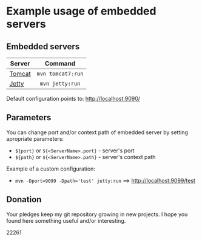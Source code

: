 Example usage of embedded servers
=================================

Embedded servers
----------------

| Server									| Command		|
| --- 										| :---:			|
| [Tomcat](http://tomcat.apache.org/maven-plugin-2.0/tomcat7-maven-plugin/)	| `mvn tomcat7:run`	| 
| [Jetty](http://www.eclipse.org/jetty/documentation/current/)			| `mvn jetty:run`	| 

Default configuration points to: [http://localhost:9090/](http://localhost:9090/)

Parameters
----------

You can change port and/or context path of embedded server by setting apropriate parameters:

- `${port}` or `${<ServerName>.port}` - server's port
- `${path}` or `${<ServerName>.path}` - server's context path

Example of a custom configuration: 
- `mvn -Dport=9099 -Dpath='test' jetty:run` ==> [http://localhost:9099/test](http://localhost:9099/test)

Donation
--------

Your pledges keep my git repository growing in new projects. 
I hope you found here something useful and/or interesting.

22261
